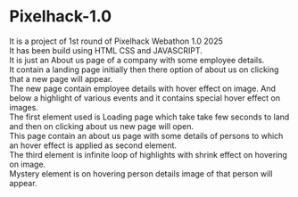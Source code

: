 # Pixelhack-1.0
It is a project of 1st round of Pixelhack Webathon 1.0 2025 
<br>
It has been build using HTML CSS and JAVASCRIPT.
<br>
It is just an About us page of a company with some employee details.
<br>
It contain a landing page initially then there option of about us on clicking that a new page will appear.
<br>
The new page contain employee details with hover effect on image.
And below a highlight of various events and it contains special hover effect on images.
<br>
The first element used is Loading page which take take few seconds to land and then on clicking about us new page will open.
<br>
This page contain an about us page with some details of persons to which an hover effect is applied as second element.
<br>
The third element is infinite loop of highlights with shrink effect on hovering on image.
<br>
Mystery element is on hovering person details image of that person will appear.
